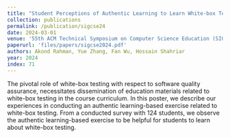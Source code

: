 ```yaml
---
title: "Student Perceptions of Authentic Learning to Learn White-box Testing"
collection: publications
permalink: /publication/sigcse24
date: 2024-03-01
venue: '55th ACM Technical Symposium on Computer Science Education (SIGCSE) 2024'
paperurl: 'files/papers/sigcse2024.pdf'
authors: Akond Rahman, Yue Zhang, Fan Wu, Hossain Shahriar  
year: 2024
index: 71
--- 
```

The pivotal role of white-box testing with respect to software quality assurance, necessitates dissemination of education materials related to white-box testing in the course curriculum. In this poster, we describe our experiences in conducting an authentic learning-based exercise related to white-box testing. From a conducted survey with 124 students, we observe the authentic learning-based exercise to be helpful for students to learn about white-box testing.     
